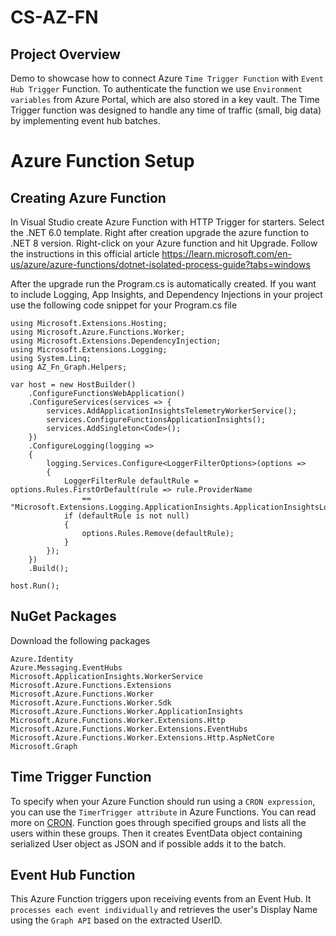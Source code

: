 # CS-AZ-FN

## Project Overview

Demo to showcase how to connect Azure `Time Trigger Function` with `Event Hub Trigger` Function. To authenticate the function we use `Environment variables` from Azure Portal, which are also stored in a key vault. The Time Trigger function was designed to handle any time of traffic (small, big data) by implementing event hub batches.

# Azure Function Setup

## Creating Azure Function

In Visual Studio create Azure Function with HTTP Trigger for starters. Select the .NET 6.0 template. Right after creation upgrade the azure function to .NET 8 version. Right-click on your Azure function and hit Upgrade. Follow the instructions in this official article https://learn.microsoft.com/en-us/azure/azure-functions/dotnet-isolated-process-guide?tabs=windows</br>

After the upgrade run the Program.cs is automatically created. If you want to include Logging, App Insights, and Dependency Injections in your project use the following code snippet for your Program.cs file

```text
using Microsoft.Extensions.Hosting;
using Microsoft.Azure.Functions.Worker;
using Microsoft.Extensions.DependencyInjection;
using Microsoft.Extensions.Logging;
using System.Linq;
using AZ_Fn_Graph.Helpers;

var host = new HostBuilder()
    .ConfigureFunctionsWebApplication()
    .ConfigureServices(services => {
        services.AddApplicationInsightsTelemetryWorkerService();
        services.ConfigureFunctionsApplicationInsights();
        services.AddSingleton<Code>();
    })
    .ConfigureLogging(logging =>
    {
        logging.Services.Configure<LoggerFilterOptions>(options =>
        {
            LoggerFilterRule defaultRule = options.Rules.FirstOrDefault(rule => rule.ProviderName
                == "Microsoft.Extensions.Logging.ApplicationInsights.ApplicationInsightsLoggerProvider");
            if (defaultRule is not null)
            {
                options.Rules.Remove(defaultRule);
            }
        });
    })
    .Build();

host.Run();
```

## NuGet Packages

Download the following packages

```text
Azure.Identity
Azure.Messaging.EventHubs
Microsoft.ApplicationInsights.WorkerService
Microsoft.Azure.Functions.Extensions
Microsoft.Azure.Functions.Worker
Microsoft.Azure.Functions.Worker.Sdk
Microsoft.Azure.Functions.Worker.ApplicationInsights
Microsoft.Azure.Functions.Worker.Extensions.Http
Microsoft.Azure.Functions.Worker.Extensions.EventHubs
Microsoft.Azure.Functions.Worker.Extensions.Http.AspNetCore
Microsoft.Graph
```

## Time Trigger Function

To specify when your Azure Function should run using a `CRON expression`, you can use the `TimerTrigger attribute` in Azure Functions. You can read more on [CRON](https://en.wikipedia.org/wiki/Cron). Function goes through specified groups and lists all the users within these groups. Then it creates EventData object containing serialized User object as JSON and if possible adds it to the batch.

## Event Hub Function

This Azure Function triggers upon receiving events from an Event Hub. It `processes each event individually` and retrieves the user's Display Name using the `Graph API` based on the extracted UserID.
